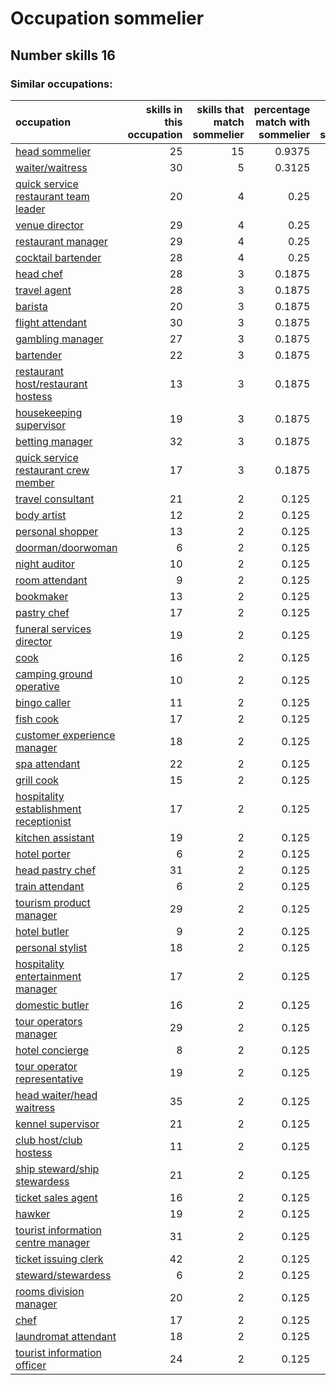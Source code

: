 # Occupation sommelier
## Number skills 16
### Similar occupations:
| occupation                                                                          |   skills in this occupation |   skills that match sommelier |   percentage match with sommelier |   skills not in sommelier |
|:------------------------------------------------------------------------------------|----------------------------:|------------------------------:|----------------------------------:|--------------------------:|
| [head sommelier](head_sommelier.md)                                                 |                          25 |                            15 |                            0.9375 |                        10 |
| [waiter/waitress](waiter-waitress.md)                                               |                          30 |                             5 |                            0.3125 |                        25 |
| [quick service restaurant team leader](quick_service_restaurant_team_leader.md)     |                          20 |                             4 |                            0.25   |                        16 |
| [venue director](venue_director.md)                                                 |                          29 |                             4 |                            0.25   |                        25 |
| [restaurant manager](restaurant_manager.md)                                         |                          29 |                             4 |                            0.25   |                        25 |
| [cocktail bartender](cocktail_bartender.md)                                         |                          28 |                             4 |                            0.25   |                        24 |
| [head chef](head_chef.md)                                                           |                          28 |                             3 |                            0.1875 |                        25 |
| [travel agent](travel_agent.md)                                                     |                          28 |                             3 |                            0.1875 |                        25 |
| [barista](barista.md)                                                               |                          20 |                             3 |                            0.1875 |                        17 |
| [flight attendant](flight_attendant.md)                                             |                          30 |                             3 |                            0.1875 |                        27 |
| [gambling manager](gambling_manager.md)                                             |                          27 |                             3 |                            0.1875 |                        24 |
| [bartender](bartender.md)                                                           |                          22 |                             3 |                            0.1875 |                        19 |
| [restaurant host/restaurant hostess](restaurant_host-restaurant_hostess.md)         |                          13 |                             3 |                            0.1875 |                        10 |
| [housekeeping supervisor](housekeeping_supervisor.md)                               |                          19 |                             3 |                            0.1875 |                        16 |
| [betting manager](betting_manager.md)                                               |                          32 |                             3 |                            0.1875 |                        29 |
| [quick service restaurant crew member](quick_service_restaurant_crew_member.md)     |                          17 |                             3 |                            0.1875 |                        14 |
| [travel consultant](travel_consultant.md)                                           |                          21 |                             2 |                            0.125  |                        19 |
| [body artist](body_artist.md)                                                       |                          12 |                             2 |                            0.125  |                        10 |
| [personal shopper](personal_shopper.md)                                             |                          13 |                             2 |                            0.125  |                        11 |
| [doorman/doorwoman](doorman-doorwoman.md)                                           |                           6 |                             2 |                            0.125  |                         4 |
| [night auditor](night_auditor.md)                                                   |                          10 |                             2 |                            0.125  |                         8 |
| [room attendant](room_attendant.md)                                                 |                           9 |                             2 |                            0.125  |                         7 |
| [bookmaker](bookmaker.md)                                                           |                          13 |                             2 |                            0.125  |                        11 |
| [pastry chef](pastry_chef.md)                                                       |                          17 |                             2 |                            0.125  |                        15 |
| [funeral services director](funeral_services_director.md)                           |                          19 |                             2 |                            0.125  |                        17 |
| [cook](cook.md)                                                                     |                          16 |                             2 |                            0.125  |                        14 |
| [camping ground operative](camping_ground_operative.md)                             |                          10 |                             2 |                            0.125  |                         8 |
| [bingo caller](bingo_caller.md)                                                     |                          11 |                             2 |                            0.125  |                         9 |
| [fish cook](fish_cook.md)                                                           |                          17 |                             2 |                            0.125  |                        15 |
| [customer experience manager](customer_experience_manager.md)                       |                          18 |                             2 |                            0.125  |                        16 |
| [spa attendant](spa_attendant.md)                                                   |                          22 |                             2 |                            0.125  |                        20 |
| [grill cook](grill_cook.md)                                                         |                          15 |                             2 |                            0.125  |                        13 |
| [hospitality establishment receptionist](hospitality_establishment_receptionist.md) |                          17 |                             2 |                            0.125  |                        15 |
| [kitchen assistant](kitchen_assistant.md)                                           |                          19 |                             2 |                            0.125  |                        17 |
| [hotel porter](hotel_porter.md)                                                     |                           6 |                             2 |                            0.125  |                         4 |
| [head pastry chef](head_pastry_chef.md)                                             |                          31 |                             2 |                            0.125  |                        29 |
| [train attendant](train_attendant.md)                                               |                           6 |                             2 |                            0.125  |                         4 |
| [tourism product manager](tourism_product_manager.md)                               |                          29 |                             2 |                            0.125  |                        27 |
| [hotel butler](hotel_butler.md)                                                     |                           9 |                             2 |                            0.125  |                         7 |
| [personal stylist](personal_stylist.md)                                             |                          18 |                             2 |                            0.125  |                        16 |
| [hospitality entertainment manager](hospitality_entertainment_manager.md)           |                          17 |                             2 |                            0.125  |                        15 |
| [domestic butler](domestic_butler.md)                                               |                          16 |                             2 |                            0.125  |                        14 |
| [tour operators manager](tour_operators_manager.md)                                 |                          29 |                             2 |                            0.125  |                        27 |
| [hotel concierge](hotel_concierge.md)                                               |                           8 |                             2 |                            0.125  |                         6 |
| [tour operator representative](tour_operator_representative.md)                     |                          19 |                             2 |                            0.125  |                        17 |
| [head waiter/head waitress](head_waiter-head_waitress.md)                           |                          35 |                             2 |                            0.125  |                        33 |
| [kennel supervisor](kennel_supervisor.md)                                           |                          21 |                             2 |                            0.125  |                        19 |
| [club host/club hostess](club_host-club_hostess.md)                                 |                          11 |                             2 |                            0.125  |                         9 |
| [ship steward/ship stewardess](ship_steward-ship_stewardess.md)                     |                          21 |                             2 |                            0.125  |                        19 |
| [ticket sales agent](ticket_sales_agent.md)                                         |                          16 |                             2 |                            0.125  |                        14 |
| [hawker](hawker.md)                                                                 |                          19 |                             2 |                            0.125  |                        17 |
| [tourist information centre manager](tourist_information_centre_manager.md)         |                          31 |                             2 |                            0.125  |                        29 |
| [ticket issuing clerk](ticket_issuing_clerk.md)                                     |                          42 |                             2 |                            0.125  |                        40 |
| [steward/stewardess](steward-stewardess.md)                                         |                           6 |                             2 |                            0.125  |                         4 |
| [rooms division manager](rooms_division_manager.md)                                 |                          20 |                             2 |                            0.125  |                        18 |
| [chef](chef.md)                                                                     |                          17 |                             2 |                            0.125  |                        15 |
| [laundromat attendant](laundromat_attendant.md)                                     |                          18 |                             2 |                            0.125  |                        16 |
| [tourist information officer](tourist_information_officer.md)                       |                          24 |                             2 |                            0.125  |                        22 |
